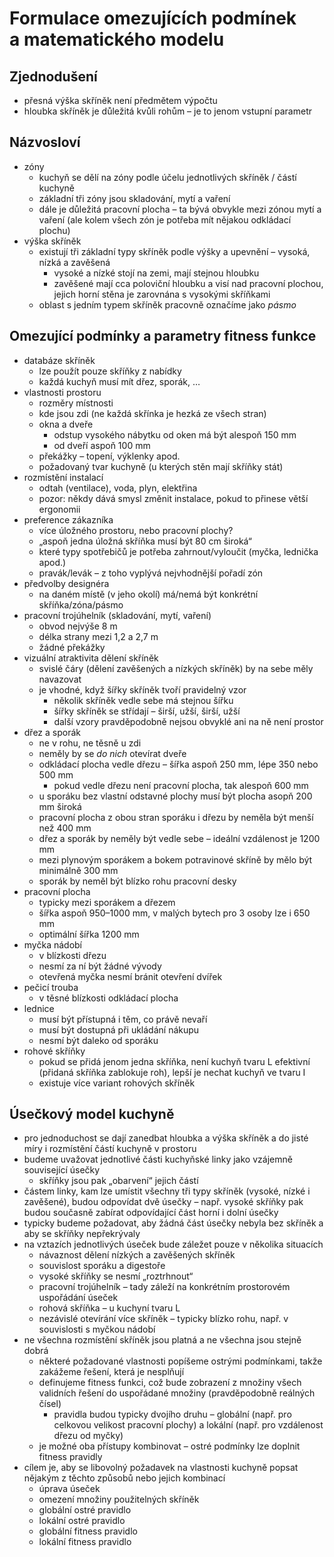 # Formulace omezujících podmínek a matematického modelu

## Zjednodušení

- přesná výška skříněk není předmětem výpočtu
- hloubka skříněk je důležitá kvůli rohům – je to jenom vstupní parametr
## Názvosloví

- zóny
	- kuchyň se dělí na zóny podle účelu jednotlivých skříněk / částí kuchyně
	- základní tři zóny jsou skladování, mytí a vaření
	- dále je důležitá pracovní plocha – ta bývá obvykle mezi zónou mytí a vaření (ale kolem všech zón je potřeba mít nějakou odkládací plochu)
- výška skříněk
	- existují tři základní typy skříněk podle výšky a upevnění – vysoká, nízká a zavěšená
		- vysoké a nízké stojí na zemi, mají stejnou hloubku
		- zavěšené mají cca poloviční hloubku a visí nad pracovní plochou, jejich horní stěna je zarovnána s vysokými skříňkami
	- oblast s jedním typem skříněk pracovně označíme jako *pásmo*

## Omezující podmínky a parametry fitness funkce

- databáze skříněk
	- lze použít pouze skříňky z nabídky
	- každá kuchyň musí mít dřez, sporák, …
- vlastnosti prostoru
	- rozměry místnosti
	- kde jsou zdi (ne každá skřínka je hezká ze všech stran)
	- okna a dveře
		- odstup vysokého nábytku od oken má být alespoň 150 mm
		- od dveří aspoň 100 mm
	- překážky – topení, výklenky apod.
	- požadovaný tvar kuchyně (u kterých stěn mají skříňky stát)
- rozmístění instalací
	- odtah (ventilace), voda, plyn, elektřina
	- pozor: někdy dává smysl změnit instalace, pokud to přinese větší ergonomii
- preference zákazníka
	- více úložného prostoru, nebo pracovní plochy?
	- „aspoň jedna úložná skříňka musí být 80 cm široká“
	- které typy spotřebičů je potřeba zahrnout/vyloučit (myčka, lednička apod.)
	- pravák/levák – z toho vyplývá nejvhodnější pořadí zón
- předvolby designéra
	- na daném místě (v jeho okolí) má/nemá být konkrétní skříňka/zóna/pásmo
- pracovní trojúhelník (skladování, mytí, vaření)
	- obvod nejvýše 8 m
	- délka strany mezi 1,2 a 2,7 m
	- žádné překážky
- vizuální atraktivita dělení skříněk
	- svislé čáry (dělení zavěšených a nízkých skříněk) by na sebe měly navazovat
	- je vhodné, když šířky skříněk tvoří pravidelný vzor
		- několik skříněk vedle sebe má stejnou šířku
		- šířky skříněk se střídají – širší, užší, širší, užší
		- další vzory pravděpodobně nejsou obvyklé ani na ně není prostor
- dřez a sporák
	- ne v rohu, ne těsně u zdi
	- neměly by se *do nich* otevírat dveře
	- odkládací plocha vedle dřezu – šířka aspoň 250 mm, lépe 350 nebo 500 mm
		- pokud vedle dřezu není pracovní plocha, tak alespoň 600 mm
	- u sporáku bez vlastní odstavné plochy musí být plocha asopň 200 mm široká
	- pracovní plocha z obou stran sporáku i dřezu by neměla být menší než 400 mm
	- dřez a sporák by neměly být vedle sebe – ideální vzdálenost je 1200 mm
	- mezi plynovým sporákem a bokem potravinové skříně by mělo být minimálně 300 mm
	- sporák by neměl být blízko rohu pracovní desky
- pracovní plocha
	- typicky mezi sporákem a dřezem
	- šířka aspoň 950–1000 mm, v malých bytech pro 3 osoby lze i 650 mm
	- optimální šířka 1200 mm
- myčka nádobí
	- v blízkosti dřezu
	- nesmí za ní být žádné vývody
	- otevřená myčka nesmí bránit otevření dvířek
- pečicí trouba
	- v těsné blízkosti odkládací plocha
- lednice
	- musí být přístupná i těm, co právě nevaří
	- musí být dostupná při ukládání nákupu
	- nesmí být daleko od sporáku
- rohové skříňky
	- pokud se přidá jenom jedna skříňka, není kuchyň tvaru L efektivní (přidaná skříňka zablokuje roh), lepší je nechat kuchyň ve tvaru I
	- existuje více variant rohových skříněk

## Úsečkový model kuchyně

- pro jednoduchost se dají zanedbat hloubka a výška skříněk a do jisté míry i rozmístění částí kuchyně v prostoru
- budeme uvažovat jednotlivé části kuchyňské linky jako vzájemně související úsečky
	- skříňky jsou pak „obarvení“ jejich částí
- částem linky, kam lze umístit všechny tři typy skříněk (vysoké, nízké i zavěšené), budou odpovídat dvě úsečky – např. vysoké skříňky pak budou současně zabírat odpovídající část horní i dolní úsečky
- typicky budeme požadovat, aby žádná část úsečky nebyla bez skříněk a aby se skříňky nepřekrývaly
- na vztazích jednotlivých úseček bude záležet pouze v několika situacích
	- návaznost dělení nízkých a zavěšených skříněk
	- souvislost sporáku a digestoře
	- vysoké skříňky se nesmí „roztrhnout“
	- pracovní trojúhelník – tady záleží na konkrétním prostorovém uspořádání úseček
	- rohová skříňka – u kuchyní tvaru L
	- nezávislé otevírání více skříněk – typicky blízko rohu, např. v souvislosti s myčkou nádobí
- ne všechna rozmístění skříněk jsou platná a ne všechna jsou stejně dobrá
	- některé požadované vlastnosti popíšeme ostrými podmínkami, takže zakážeme řešení, která je nesplňují
	- definujeme fitness funkci, což bude zobrazení z množiny všech validních řešení do uspořádané množiny (pravděpodobně reálných čísel)
		- pravidla budou typicky dvojího druhu – globální (např. pro celkovou velikost pracovní plochy) a lokální (např. pro vzdálenost dřezu od myčky)
	- je možné oba přístupy kombinovat – ostré podmínky lze doplnit fitness pravidly
- cílem je, aby se libovolný požadavek na vlastnosti kuchyně popsat nějakým z těchto způsobů nebo jejich kombinací
	- úprava úseček
	- omezení množiny použitelných skříněk
	- globální ostré pravidlo
	- lokální ostré pravidlo
	- globální fitness pravidlo
	- lokální fitness pravidlo
